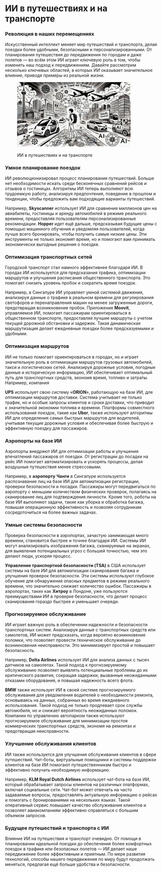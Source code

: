 # ИИ в путешествиях и на транспорте

### Революция в наших перемещениях

Искусственный интеллект меняет мир путешествий и транспорта, делая поездки более удобными, безопасными и персонализированными. От планирования путешествия до передвижения по городам и даже полетов — во всём этом ИИ играет ключевую роль в том, чтобы изменить наш подход к передвижениям. Давайте рассмотрим несколько ключевых областей, в которых ИИ оказывает значительное влияние, приводя примеры из реальной жизни.

<div align="left">

<figure><img src="../../.gitbook/assets/image (21).png" alt="" width="375"><figcaption><p>ИИ в путешествиях и на транспорте</p></figcaption></figure>

</div>

### Умное планирование поездок

ИИ революционизировал процесс планирования путешествий. Больше нет необходимости искать среди бесконечных сравнений рейсов и отзывов о гостиницах. Алгоритмы ИИ теперь выполняют всю трудоемкую работу, анализируя предпочтения, поведение в прошлом и тенденции, чтобы предложить вам подходящие варианты путешествий.&#x20;

Например, **Skyscanner** использует ИИ для сравнения миллионов цен на авиабилеты, гостиницы и аренду автомобилей в режиме реального времени, предоставляя пользователям персонализированные рекомендации. **Hopper** идет ещё дальше, предсказывая будущие цены с помощью машинного обучения и уведомляя пользователей, когда лучше всего бронировать, чтобы получить самые низкие цены. Эти инструменты не только экономят время, но и помогают вам принимать экономически выгодные решения о поездке.

### Оптимизация транспортных сетей

Городской транспорт стал намного эффективнее благодаря ИИ. В городах ИИ используется для предсказания трафика, оптимизации маршрутов и улучшения расписания общественного транспорта. Это помогает снизить уровень пробок и сократить время поездок.&#x20;

Например, в Сингапуре ИИ управляет умной системой движения, анализируя данные о трафике в реальном времени для регулирования светофоров и перенаправления машин на менее загруженные дороги, предотвращая возникновение пробок. Приложение **Moovit**, управляемое ИИ, помогает пассажирам ориентироваться в общественном транспорте, предоставляя лучшие маршруты с учетом текущей дорожной обстановки и задержек. Такая динамическая маршрутизация делает ежедневные поездки более предсказуемыми и удобными.

### Оптимизация маршрутов

ИИ не только помогает ориентироваться в городах, но и играет значительную роль в оптимизации маршрутов грузовых автомобилей, такси и логистических сетей. Анализируя дорожные условия, погодные данные и историческую информацию, ИИ обеспечивает оптимальный путь для транспортных средств, экономя время, топливо и затраты. Например, компания&#x20;

**UPS** использует свою систему «**ORION**», работающую на базе ИИ, для оптимизации маршрутов доставки. Система учитывает не только трафик, но и особые запросы клиентов и сроки доставки, что приводит к значительной экономии топлива и времени. Платформы совместного использования поездок, такие как **Uber**, также используют алгоритмы ИИ для определения самых быстрых маршрутов для водителей, учитывая текущие дорожные условия и обеспечивая более быструю и эффективную поездку для пассажиров.

### Аэропорты на базе ИИ

Аэропорты внедряют ИИ для оптимизации работы и улучшения впечатлений пассажиров от поездки. От регистрации до посадки на рейс ИИ помогает автоматизировать и ускорять процессы, делая воздушные путешествия менее стрессовыми.&#x20;

Например, в **аэропорту** **Чанги** в Сингапуре используется распознавание лиц на базе ИИ для автоматизации регистрации, проверки безопасности и посадки. Пассажиры могут передвигаться по аэропорту с меньшим количеством физических проверок, полагаясь на сканирование лиц для подтверждения личности. Кроме того, роботы на базе ИИ выполняют задачи, такие как уборка и обработка багажа, повышая операционную эффективность и позволяя сотрудникам сосредоточиться на более важных задачах.

### Умные системы безопасности

Проверка безопасности в аэропортах, зачастую занимающая много времени, становится быстрее и точнее благодаря ИИ. Системы ИИ могут анализировать изображения багажа, сканируемые на экранах, для выявления потенциальных угроз с большей точностью, чем это делают люди, ускоряя процесс.&#x20;

**Управление транспортной безопасности (TSA)** в США использует системы на базе ИИ для автоматизации сканирования багажа и улучшения проверок безопасности. Эти системы используют глубокое обучение для обнаружения опасных предметов в режиме реального времени, что значительно снижает количество ошибок. Пассажиры в аэропортах, таких как **Хитроу** в Лондоне, уже пользуются преимуществами ИИ в проверке безопасности, что делает процесс сканирования гораздо быстрее и уменьшает очереди.

### Прогнозируемое обслуживание

ИИ играет важную роль в обеспечении надежности и безопасности транспортных систем. Анализируя данные с транспортных средств или самолетов, ИИ может предсказать, когда вероятно возникновение поломки, что позволяет провести техническое обслуживание до возникновения неисправности. Это минимизирует простой и повышает безопасность.&#x20;

Например, **Delta Airlines** использует ИИ для анализа данных с тысяч датчиков на самолетах. Такой подход к прогнозируемому обслуживанию позволяет выявлять потенциальные проблемы до их критического развития, сокращая задержки, вызванные неожиданными отказами оборудования, и повышая надежность всего флота.&#x20;

**BMW** также использует ИИ в своей системе прогнозируемого обслуживания для уведомления водителей о необходимости ремонта, основываясь на данных, собранных во время ежедневного использования. Такой подход не только продлевает срок службы автомобиля, но и снижает вероятность неожиданных поломок. Компании по управлению автопарком также используют прогнозируемое обслуживание для минимизации простоя коммерческих транспортных средств, экономя на ремонтах и предотвращая неисправности.

### Улучшение обслуживания клиентов

ИИ также используется для улучшения обслуживания клиентов в сфере путешествий. Чат-боты, виртуальные помощники и системы поддержки клиентов на базе ИИ помогают путешественникам быстро и эффективно получать необходимую информацию.&#x20;

Например, **KLM Royal Dutch Airlines** использует чат-бота на базе ИИ, который обрабатывает запросы клиентов на различных платформах, включая социальные сети. Чат-бот может отвечать на часто задаваемые вопросы, предоставлять актуальную информацию о рейсах и помогать с бронированиями на нескольких языках. Такой оперативный сервис повышает качество обслуживания клиентов и позволяет авиакомпаниям эффективно справляться с большим объемом запросов.

### Будущее путешествий и транспорта с ИИ

Влияние ИИ на путешествия и транспорт очевидно. От помощи в планировании идеальной поездки до обеспечения более комфортных поездок в трафике или безопасных полетов — ИИ делает наше передвижение более эффективным и приятным. По мере развития технологий, способы нашего передвижения по миру будут продолжать меняться, предлагая ещё больше удобства и безопасности.
